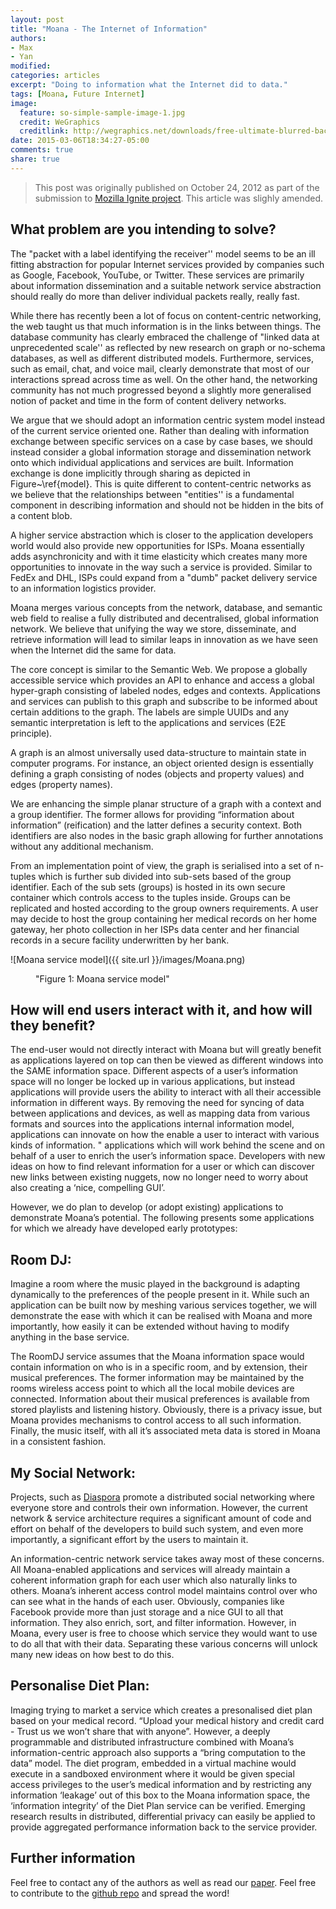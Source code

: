 ```yaml
---
layout: post
title: "Moana - The Internet of Information"
authors: 
- Max
- Yan
modified:
categories: articles
excerpt: "Doing to information what the Internet did to data."
tags: [Moana, Future Internet]
image:
  feature: so-simple-sample-image-1.jpg
  credit: WeGraphics
  creditlink: http://wegraphics.net/downloads/free-ultimate-blurred-background-pack/
date: 2015-03-06T18:34:27-05:00
comments: true
share: true
---
```


> This post was originally published on October 24, 2012 as part of the submission to [Mozilla Ignite project](https://mozillaignite.org/apps/411/). This article was slighly amended.

## What problem are you intending to solve?

The  "packet with a label identifying the receiver'' model seems to be an ill fitting abstraction for popular Internet services provided by companies such as Google, Facebook, YouTube, or Twitter. These services are primarily about information dissemination and a suitable network service abstraction should really do more than deliver individual packets really, really fast.

While there has recently been a lot of focus on content-centric networking, the web taught us that much information is in the links between things. The database community has clearly embraced the challenge of "linked data at unprecedented scale'' as reflected by new research on graph or no-schema databases, as well as different distributed models. Furthermore, services, such as email, chat, and voice mail, clearly demonstrate that most of our interactions spread across time as well. On the other hand, the networking community has not much progressed beyond a slightly more generalised notion of packet and time in the form of content delivery networks.

We argue that we should adopt an information centric system model instead of the current service oriented one. Rather than dealing with information exchange between specific services on a case by case bases, we should instead consider a global information storage and dissemination network onto which individual applications and services are built. Information exchange is done implicitly through sharing as depicted in Figure~\ref{model}. This is quite different to content-centric networks as we believe that the relationships between "entities'' is a fundamental component in describing information and should not be hidden in the bits of a content blob.

A higher service abstraction which is closer to the application developers world would also provide new opportunities for ISPs. Moana essentially adds asynchronicity and with it time elasticity which creates many more opportunities to innovate in the way such a service is provided. Similar to FedEx and DHL, ISPs could expand from a "dumb" packet delivery service to an information logistics provider.

Moana merges various concepts from the network, database, and semantic web field to realise a fully distributed and decentralised, global information network. We believe that unifying the way we store, disseminate, and retrieve information will lead to similar leaps in innovation as we have seen when the Internet did the same for data.

The core concept is similar to the Semantic Web. We propose a globally accessible service which provides an API to enhance and access a global hyper-graph consisting of labeled nodes, edges and contexts. Applications and services can publish to this graph and subscribe to be informed about certain additions to the graph. The labels are simple UUIDs and any semantic interpretation is left to the applications and services (E2E principle).

A graph is an almost universally used data-structure to maintain state in computer programs. For instance, an object oriented design is essentially defining a graph consisting of nodes (objects and property values) and edges (property names).

We are enhancing the simple planar structure of a graph with a context and a group identifier. The former allows for providing “information about information” (reification) and the latter defines a security context. Both identifiers are also nodes in the basic graph allowing for further annotations without any additional mechanism.

From an implementation point of view, the graph is serialised into a set of n-tuples which is further sub divided into sub-sets based of the group identifier. Each of the sub sets (groups) is hosted in its own secure container which controls access to the tuples inside. Groups can be replicated and hosted according to the group owners requirements. A user may decide to host the group containing her medical records on her home gateway, her photo collection in her ISPs data center and her financial records in a secure facility underwritten by her bank.



![Moana service model]({{ site.url }}/images/Moana.png)
<figure>
<figcaption>"Figure 1: Moana service model"</figcaption>
</figure>

## How will end users interact with it, and how will they benefit?

The end-user would not directly interact with Moana but will greatly benefit as applications layered on top can then be viewed as different windows into the SAME information space. Different aspects of a user’s information space will no longer be locked up in various applications, but instead applications will provide users the ability to interact with all their accessible information in different ways. By removing the need for syncing of data between applications and devices, as well as mapping data from various formats and sources into the applications internal information model, applications can innovate on how the enable a user to interact with various kinds of information. 
" applications which will work behind the scene and on behalf of a user to enrich the user’s information space. Developers with new ideas on how to find relevant information for a user or which can discover new links between existing nuggets, now no longer need to worry about also creating a ‘nice, compelling GUI’. 

However, we do plan to develop (or adopt existing) applications to demonstrate Moana’s potential. The following presents some applications for which we already have developed early prototypes:

## Room DJ:

Imagine a room where the music played in the background is adapting dynamically to the preferences of the people present in it. While such an application can be built now by meshing various services together, we will demonstrate the ease with which it can be
realised with Moana and more importantly, how easily it can be extended without having to modify anything in the base service.

The RoomDJ service assumes that the Moana information space would contain information on who is in a specific room, and by extension, their musical preferences. The former information may be maintained by the rooms wireless access point to which all the local mobile devices are connected. Information about their musical preferences is available from stored playlists and listening history. Obviously, there is a privacy issue, but Moana provides mechanisms to control access to all such information. Finally, the music itself, with all it’s associated meta data is stored in Moana in a consistent fashion. 

## My Social Network:

Projects, such as [Diaspora](https://joindiaspora.com) promote a distributed social networking where everyone store and controls their own information. However,  the current network & service architecture requires a significant amount of code and effort on behalf of the developers to build such system, and even more importantly, a significant effort by the users to maintain it.

An information-centric network service takes away most of these concerns. All Moana-enabled applications and services will already maintain a coherent information graph for each user which also naturally links to others. Moana’s inherent access control model maintains control over who can see what in the hands of each user. Obviously, companies like Facebook provide more than just storage and a nice GUI to all that information. They also enrich, sort, and filter information. However, in Moana, every user is free to choose which service they would want to use to do all that with their data. Separating these various concerns will unlock many new ideas on how best to do this. 

## Personalise Diet Plan:

Imaging trying to market a service which creates a presonalised diet plan based on your medical record. “Upload your medical history and credit card - Trust us we won’t share that with anyone”. However, a deeply programmable and distributed infrastructure combined with Moana’s information-centric approach also supports a “bring computation to the data” model. The diet program, embedded in a virtual machine would execute in a sandboxed environment where it would be given special access privileges to the user’s medical information and by restricting any information ‘leakage’ out of this box to the Moana information space, the ‘information integrity’ of the Diet Plan service can be verified. Emerging research results in distributed, differential privacy can easily be applied to provide aggregated performance information back to the service provider. 

## Further information

Feel free to contact any of the authors as well as read our [paper](http://dl.acm.org/citation.cfm?id=2676735).
Feel free to contribute to the [github repo](https://github.com/yansh/MoanaML) and spread the word!
